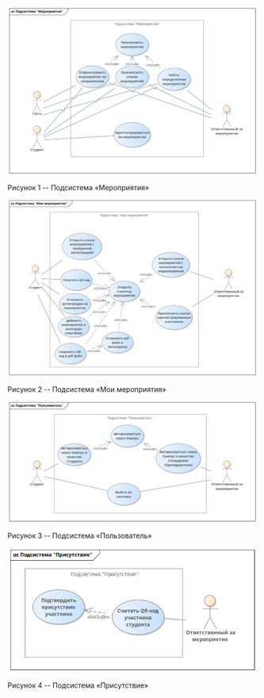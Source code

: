 ![](vertopal_33b0f098d43e40bea73b2afdf0fc8bfe/media/image1.png)

Рисунок 1 -- Подсистема «Мероприятия»

![](vertopal_33b0f098d43e40bea73b2afdf0fc8bfe/media/image2.png)

Рисунок 2 -- Подсистема «Мои мероприятия»

![](vertopal_33b0f098d43e40bea73b2afdf0fc8bfe/media/image3.png)

Рисунок 3 -- Подсистема «Пользователь»

![](vertopal_33b0f098d43e40bea73b2afdf0fc8bfe/media/image4.png)

Рисунок 4 -- Подсистема «Присутствие»
